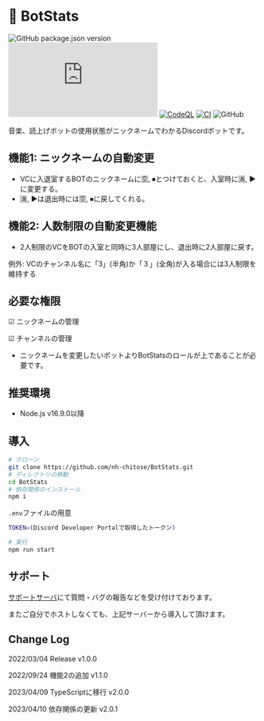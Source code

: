 # :robot: BotStats

![GitHub package.json version](https://img.shields.io/github/package-json/v/nh-chitose/botstats)
![GitHub package.json dependency version (prod)](https://img.shields.io/github/package-json/dependency-version/nh-chitose/botstats/discord.js)
[![CodeQL](https://github.com/nh-chitose/BotStats/actions/workflows/github-code-scanning/codeql/badge.svg)](https://github.com/nh-chitose/BotStats/actions/workflows/github-code-scanning/codeql)
[![CI](https://github.com/nh-chitose/BotStats/actions/workflows/test.yml/badge.svg)](https://github.com/nh-chitose/BotStats/actions/workflows/test.yml)
![GitHub](https://img.shields.io/github/license/nh-chitose/botstats)

音楽、読上げボットの使用状態がニックネームでわかるDiscordボットです。

## 機能1: ニックネームの自動変更

* VCに入退室するBOTのニックネームに🈳, ⏹とつけておくと、入室時に🈵, ▶に変更する。
* 🈵, ▶は退出時には🈳, ⏹に戻してくれる。

## 機能2: 人数制限の自動変更機能

* 2人制限のVCをBOTの入室と同時に3人部屋にし、退出時に2人部屋に戻す。

例外: VCのチャンネル名に「3」(半角)か「３」(全角)が入る場合には3人制限を維持する

## 必要な権限

☑ ニックネームの管理

☑ チャンネルの管理

* ニックネームを変更したいボットよりBotStatsのロールが上であることが必要です。

## 推奨環境

* Node.js v16.9.0以降

## 導入

```sh
# クローン
git clone https://github.com/nh-chitose/BotStats.git
# ディレクトリの移動
cd BotStats
# 依存関係のインストール
npm i
```

`.env`ファイルの用意

```sh
TOKEN=(Discord Developer Portalで取得したトークン)
```

```sh
# 実行
npm run start
```

## サポート

[サポートサーバ](https://discord.gg/CAP6JJPdaE)にて質問・バグの報告などを受け付けております。

またご自分でホストしなくても、上記サーバーから導入して頂けます。

## Change Log

2022/03/04 Release v1.0.0

2022/09/24 機能2の追加 v1.1.0

2023/04/09 TypeScriptに移行 v2.0.0

2023/04/10 依存関係の更新 v2.0.1
